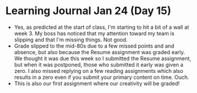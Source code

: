 <h1>Learning Journal Jan 24 (Day 15)</h1>
<ul>
<li>Yes, as predicted at the start of class, I'm starting to hit a bit of a wall at week 3.  My boss has noticed that my attention toward my team is slipping and that I'm missing things.  Not good.</li>  
<li>Grade slipped to the mid-80s due to a few missed points and and absence, but also because the Resume assignment was graded early.  We thought it was due this week so I submitted the Resume assignment, but when it was postponed, those who submitted it early was given a zero.  I also missed replying on a few reading assignments which also results in a zero even if you submit your primary content on time.  Ouch.</li>
<li>This is also our first assignment where our creativity will be graded!</li>
</ul>